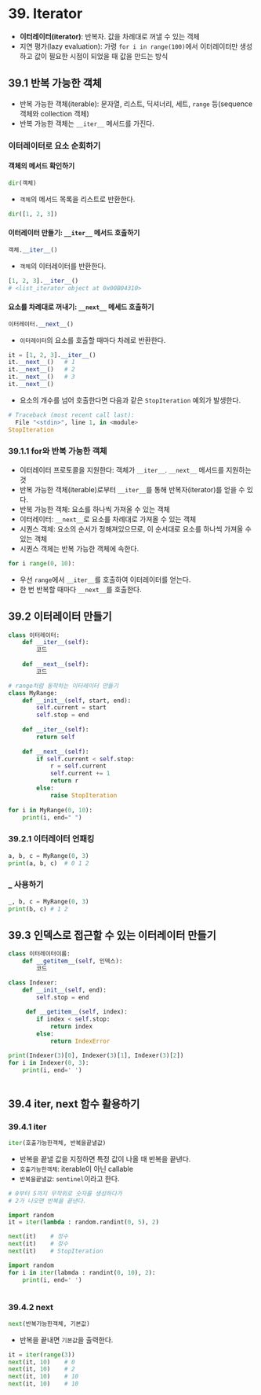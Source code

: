 # 39. Iterator

- **이터레이터(iterator)**: 반복자. 값을 차례대로 꺼낼 수 있는 객체
- 지연 평가(lazy evaluation): 가령 `for i in range(100)`에서 이터레이터만 생성하고 값이 필요한 시점이 되었을 때 값을 만드는 방식



## 39.1 반복 가능한 객체

- 반복 가능한 객체(iterable): 문자열, 리스트, 딕셔너리, 세트, `range` 등(sequence 객체와 collection 객체)
- 반복 가능한 객체는 `__iter__` 메서드를 가진다.



### 이터레이터로 요소 순회하기

#### 객체의 메서드 확인하기

```python
dir(객체)
```

- `객체`의 메서드 목록을 리스트로 반환한다.

```python
dir([1, 2, 3])
```



#### 이터레이터 만들기: `__iter__` 메서드 호출하기

```python
객체.__iter__()
```

- `객체`의 이터레이터를 반환한다.

```python
[1, 2, 3].__iter__()
# <list_iterator object at 0x00B04310>
```



#### 요소를 차례대로 꺼내기: `__next__` 메세드 호출하기

```python
이터레이터.__next__()
```

- `이터레이터`의 요소를 호출할 때마다 차례로 반환한다.

```python
it = [1, 2, 3].__iter__()
it.__next__()	# 1
it.__next__()	# 2
it.__next__()	# 3
it.__next__()
```

- 요소의 개수를 넘어 호출한다면 다음과 같은 `StopIteration` 예외가 발생한다.

```python
# Traceback (most recent call last):
  File "<stdin>", line 1, in <module>
StopIteration
```



### 39.1.1 for와 반복 가능한 객체

- 이터레이터 프로토콜을 지원한다: 객체가 `__iter__`. `__next__` 메서드를 지원하는 것
- 반복 가능한 객체(iterable)로부터 `__iter__`를 통해 반복자(iterator)를 얻을 수 있다.
- 반복 가능한 객체: 요소를 하나씩 가져올 수 있는 객체
- 이터레이터: `__next__`로 요소를 차례대로 가져올 수 있는 객체
- 시퀀스 객체: 요소의 순서가 정해져있으므로, 이 순서대로 요소를 하나씩 가져올 수 있는 객체
- 시퀀스 객체는 반복 가능한 객체에 속한다.



```python
for i range(0, 10):
```

- 우선 `range`에서 `__iter__`를 호출하여 이터레이터를 얻는다.
- 한 번 반복할 때마다 `__next__`를 호출한다.



## 39.2 이터레이터 만들기

```python
class 이터레이터:
    def __iter__(self):
        코드
    
    def __next__(self):
        코드
```



```python
# range처럼 동작하는 이터레이터 만들기
class MyRange:
    def __init__(self, start, end):
        self.current = start
        self.stop = end
        
    def __iter__(self):
        return self
    
    def __next__(self):
        if self.current < self.stop:
            r = self.current
            self.current += 1
            return r
        else:
            raise StopIteration
        
for i in MyRange(0, 10):
    print(i, end=" ")
```



### 39.2.1 이터레이터 언패킹

```python
a, b, c = MyRange(0, 3)
print(a, b, c)	# 0 1 2
```



### _ 사용하기

```python
_, b, c = MyRange(0, 3)
print(b, c)	# 1 2
```



## 39.3 인덱스로 접근할 수 있는 이터레이터 만들기

```python
class 이터레이터이름:
    def __getitem__(self, 인덱스):
        코드
```



```python
class Indexer:
    def __init__(self, end):
        self.stop = end
        
     def __getitem__(self, index):
        if index < self.stop:
            return index
        else:
            return IndexError

print(Indexer(3)[0], Indexer(3)[1], Indexer(3)[2])
for i in Indexer(0, 3):
    print(i, end=' ')
        
```



## 39.4 iter, next 함수 활용하기

### 39.4.1 iter

```python
iter(호출가능한객체, 반복을끝낼값)
```

- 반복을 끝낼 값을 지정하면 특정 값이 나올 때 반복을 끝낸다.
- `호출가능한객체`: iterable이 아닌 callable
- `반복을끝낼값`: `sentinel`이라고 한다.



```python
# 0부터 5까지 무작위로 숫자를 생성하다가
# 2가 나오면 반복을 끝낸다.

import random
it = iter(lambda : random.randint(0, 5), 2)

next(it)	# 정수
next(it)	# 정수
next(it)	# StopIteration
```

```python
import random
for i in iter(labmda : randint(0, 10), 2):
    print(i, end=' ')
	
```



### 39.4.2 next

```python
next(반복가능한객체, 기본값)
```

- 반복을 끝내면 `기본값`을 출력한다.

```python
it = iter(range(3))
next(it, 10)	# 0
next(it, 10)	# 2
next(it, 10)	# 10
next(it, 10)	# 10
```

